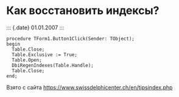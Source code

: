 Как восстановить индексы?
=========================

::: {.date}
01.01.2007
:::

    procedure TForm1.Button1Click(Sender: TObject);
    begin
      Table.Close;
      Table.Exclusive := True;
      Table.Open;
      DbiRegenIndexes(Table.Handle);
      Table.Close;
    end;

Взято с сайта <https://www.swissdelphicenter.ch/en/tipsindex.php>
